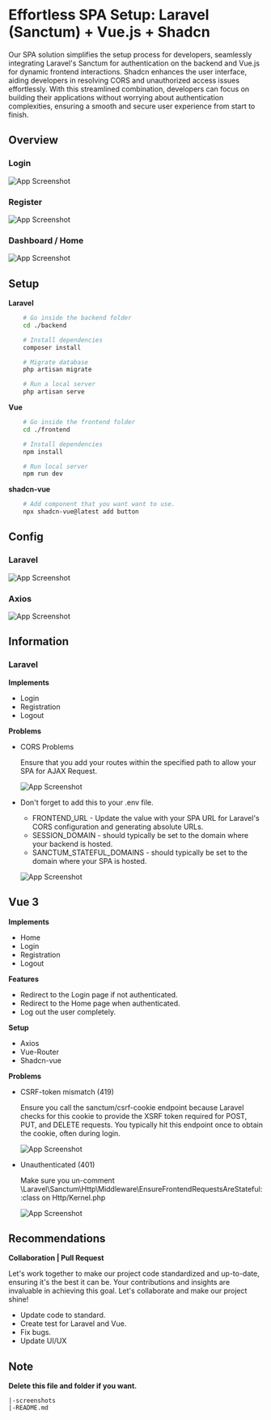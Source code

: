 # Effortless SPA Setup: Laravel (Sanctum) + Vue.js + Shadcn

Our SPA solution simplifies the setup process for developers, seamlessly integrating Laravel's Sanctum for authentication on the backend and Vue.js for dynamic frontend interactions. Shadcn enhances the user interface, aiding developers in resolving CORS and unauthorized access issues effortlessly. With this streamlined combination, developers can focus on building their applications without worrying about authentication complexities, ensuring a smooth and secure user experience from start to finish.

## Overview

### Login

![App Screenshot](screenshots/login.jpg)

### Register

![App Screenshot](screenshots/register.jpg)

### Dashboard / Home

![App Screenshot](screenshots/home.jpg)

## Setup

**Laravel**

```bash
    # Go inside the backend folder
    cd ./backend

    # Install dependencies
    composer install

    # Migrate database
    php artisan migrate

    # Run a local server
    php artisan serve

```

**Vue**

```bash
    # Go inside the frontend folder
    cd ./frontend

    # Install dependencies
    npm install

    # Run local server
    npm run dev

```

**shadcn-vue**

```bash
    # Add component that you want want to use.
    npx shadcn-vue@latest add button

```

## Config

### Laravel

![App Screenshot](screenshots/env.png)

### Axios

![App Screenshot](screenshots/axios.png)

## Information

### Laravel

**Implements**

-   Login
-   Registration
-   Logout

**Problems**

-   CORS Problems

    Ensure that you add your routes within the specified path to allow your SPA for AJAX Request.

    ![App Screenshot](screenshots/cors.png)

-   Don't forget to add this to your .env file.

    -   FRONTEND_URL - Update the value with your SPA URL for Laravel's CORS configuration and generating absolute URLs.
    -   SESSION_DOMAIN - should typically be set to the domain where your backend is hosted.
    -   SANCTUM_STATEFUL_DOMAINS - should typically be set to the domain where your SPA is hosted.

    ![App Screenshot](screenshots/env.png)

## Vue 3

**Implements**

-   Home
-   Login
-   Registration
-   Logout

**Features**

-   Redirect to the Login page if not authenticated.
-   Redirect to the Home page when authenticated.
-   Log out the user completely.

**Setup**

-   Axios
-   Vue-Router
-   Shadcn-vue

**Problems**

-   CSRF-token mismatch (419)

    Ensure you call the sanctum/csrf-cookie endpoint because Laravel checks for this cookie to provide the XSRF token required for POST, PUT, and DELETE requests. You typically hit this endpoint once to obtain the cookie, often during login.

    ![App Screenshot](screenshots/cors-mismatch.png)

-   Unauthenticated (401)

    Make sure you un-comment \Laravel\Sanctum\Http\Middleware\EnsureFrontendRequestsAreStateful::class on Http/Kernel.php

    ![App Screenshot](screenshots/unauthorized.png)

## Recommendations

**Collaboration | Pull Request**

Let's work together to make our project code standardized and up-to-date, ensuring it's the best it can be. Your contributions and insights are invaluable in achieving this goal. Let's collaborate and make our project shine!

-   Update code to standard.
-   Create test for Laravel and Vue.
-   Fix bugs.
-   Update UI/UX

## Note

**Delete this file and folder if you want.**

    |-screenshots
    |-README.md
